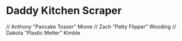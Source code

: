# Daddy Kitchen Scraper
 
 // Anthony "Pancake Tosser" Mione
 // Zach "Patty Flipper" Wooding
 // Dakota "Plastic Melter" Kimble
